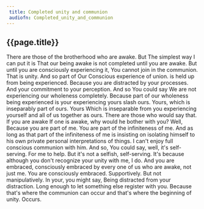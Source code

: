 ```yaml
---
 title: Completed unity and communion
 audiofn: Completed_unity_and_communion
---
```


## {{page.title}}

There are those of the brotherhood who are awake. But The simplest way I
can put it is That our being awake is not completed until you are awake.
But until you are consciously experiencing it, You cannot join in the
communion. That is unity. And so part of Our Conscious experience of
union. is held up from being experienced. Because you are distracted by
your processes. And your commitment to your perception. And so You could
say We are not experiencing our wholeness completely. Because part of
our wholeness being experienced is your experiencing yours slash ours.
Yours, which is inseparably part of ours. Yours Which is inseparable
from you experiencing yourself and all of us together as ours. There are
those who would say that. If you are awake If one is awake, why would he
bother with you? Well, Because you are part of me. You are part of the
infiniteness of me. And as long as that part of the infiniteness of me
is insisting on isolating himself to his own private personal
interpretations of things. I can't enjoy full conscious communion with
him. And so, You could say, well, it's self-serving. For me to help. But
it's not a selfish, self-serving. It's because although you don't
recognize your unity with me, I do. And you are embraced, consciously
embraced by every one of us who are awake, not just me. You are
consciously embraced. Supportively. But not manipulatively. In your, you
might say, Being distracted from your distraction. Long enough to let
something else register with you. Because that's where the communion can
occur and that's where the beginning of unity. Occurs.

